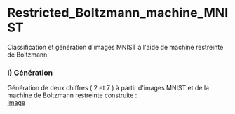 # Restricted_Boltzmann_machine_MNIST
Classification et génération d'images MNIST à l'aide de machine restreinte de Boltzmann
### I) Génération
Génération de deux chiffres ( 2 et 7 ) à partir d'images MNIST et de la machine de Boltzmann restreinte construite :  
[Image](AkLeyth.github.com/Restricted_Boltzmann_machine_MNIST/Img/2_7_original.jpg)
